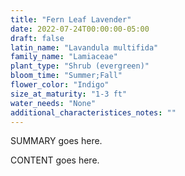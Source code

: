 ```yaml
---
title: "Fern Leaf Lavender"
date: 2022-07-24T00:00:00-05:00
draft: false
latin_name: "Lavandula multifida"
family_name: "Lamiaceae"
plant_type: "Shrub (evergreen)"
bloom_time: "Summer;Fall"
flower_color: "Indigo"
size_at_maturity: "1-3 ft"
water_needs: "None"
additional_characteristices_notes: ""
---
```


SUMMARY goes here.

<!--more-->

CONTENT goes here.